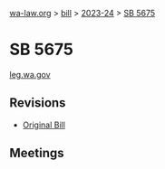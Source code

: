 [wa-law.org](/) > [bill](/bill/) > [2023-24](/bill/2023-24/) > [SB 5675](/bill/2023-24/sb/5675/)

# SB 5675
[leg.wa.gov](https://app.leg.wa.gov/billsummary?BillNumber=5675&Year=2023&Initiative=false)

## Revisions
* [Original Bill](1/)

## Meetings